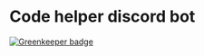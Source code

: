 # Code helper discord bot

[![Greenkeeper badge](https://badges.greenkeeper.io/MrJacz/codehelp-bot.svg)](https://greenkeeper.io/)

